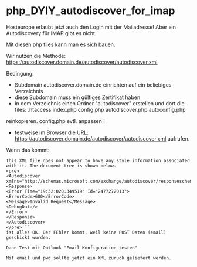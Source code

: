 # php_DYIY_autodiscover_for_imap


Hosteurope erlaubt jetzt auch den Login mit der Mailadresse!
Aber ein Autodiscovery für IMAP gibt es nicht.

Mit diesen php files kann man es sich bauen.


Wir nutzen die Methode:
https://autodiscover.domain.de/autodiscover/autodiscover.xml


Bedingung:

- Subdomain autodiscover.domain.de einrichten auf ein beliebiges Verzeichnis
- diese Subdomain muss ein gültiges Zertifikat haben
- in dem Verzeichnis einen Ordner "autodiscover" erstellen und dort die files:
.htaccess
index.php
config.php
autodiscover.php
autoconfig.php

reinkopieren. config.php evtl. anpassen !

- testweise im Browser die URL: 
https://autodiscover.domain.de/autodiscover/autodiscover.xml
aufrufen.

Wenn das kommt:
```
This XML file does not appear to have any style information associated with it. The document tree is shown below.
<pre>
<Autodiscover xmlns="http://schemas.microsoft.com/exchange/autodiscover/responseschema/2006">
<Response>
<Error Time="19:32:020.349519" Id="2477272013">
<ErrorCode>600</ErrorCode>
<Message>Invalid Request</Message>
<DebugData/>
</Error>
</Response>
</Autodiscover>
</pre>```
ist alles OK. Der FEhler kommt, weil keine POST Daten (email) geschickt wurden.

Dann Test mit Outlook "Email Konfiguration testen"

Mit email und pwd sollte jetzt ein XML zurück geliefert werden.



